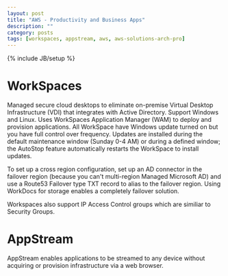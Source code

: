 ```yaml
---
layout: post
title: "AWS - Productivity and Business Apps"
description: ""
category: posts
tags: [workspaces, appstream, aws, aws-solutions-arch-pro]
---
```

{% include JB/setup %}

# WorkSpaces

Managed secure cloud desktops to eliminate on-premise Virtual Desktop Infrastructure (VDI) that integrates with Active Directory. Support Windows and Linux. Uses WorkSpaces Application Manager (WAM) to deploy and provision applications. All WorkSpace have Windows update turned on but you have full control over frequency. Updates are installed during the default maintenance window (Sunday 0-4 AM) or during a defined window; the AutoStop feature automatically restarts the WorkSpace to install updates.

To set up a cross region configuration, set up an AD connector in the failover region (because you can't multi-region Managed Microsoft AD) and use a Route53 Failover type TXT record to alias to the failover region. Using WorkDocs for storage enables a completely failover solution.

Workspaces also support IP Access Control groups which are similiar to Security Groups.

# AppStream

AppStream enables applications to be streamed to any device without acquiring or provision infrastructure via a web browser.
